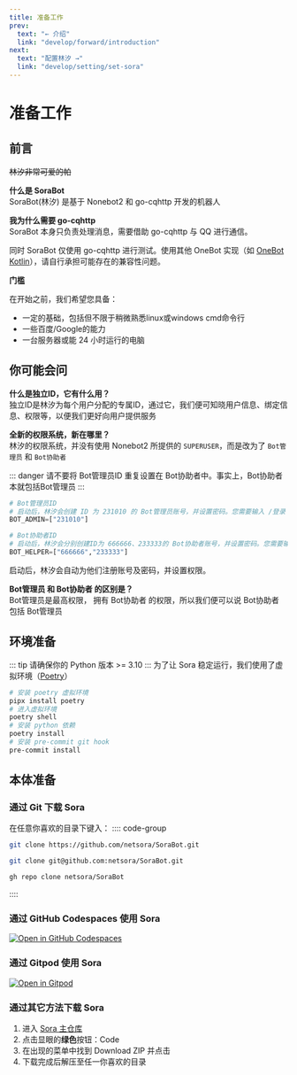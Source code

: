 ```yaml
---
title: 准备工作
prev:
  text: "← 介绍"
  link: "develop/forward/introduction"
next:
  text: "配置林汐 →"
  link: "develop/setting/set-sora"
---
```


# 准备工作

## 前言
~~林汐非常可爱的帕~~

**什么是 SoraBot**  
SoraBot(林汐) 是基于 Nonebot2 和 go-cqhttp 开发的机器人

**我为什么需要 go-cqhttp**  
SoraBot 本身只负责处理消息，需要借助 go-cqhttp 与 QQ 进行通信。  

同时 SoraBot 仅使用 go-cqhttp 进行测试。使用其他 OneBot 实现（如 [OneBot Kotlin](https://github.com/yyuueexxiinngg/onebot-kotlin)），请自行承担可能存在的兼容性问题。

**门槛**  

在开始之前，我们希望您具备：
* 一定的基础，包括但不限于稍微熟悉linux或windows cmd命令行
* 一些百度/Google的能力
* 一台服务器或能 24 小时运行的电脑

## 你可能会问
**什么是独立ID，它有什么用？**  
独立ID是林汐为每个用户分配的专属ID，通过它，我们便可知晓用户信息、绑定信息、权限等，以便我们更好向用户提供服务

**全新的权限系统，新在哪里？**  
林汐的权限系统，并没有使用 Nonebot2 所提供的 `SUPERUSER`，而是改为了 `Bot管理员` 和 `Bot协助者`

::: danger 
请不要将 Bot管理员ID 重复设置在 Bot协助者中。事实上，Bot协助者本就包括Bot管理员
:::
```py
# Bot管理员ID
# 启动后，林汐会创建 ID 为 231010 的 Bot管理员账号，并设置密码。您需要输入 /登录 231010 [密码] 来绑定管理员账户
BOT_ADMIN=["231010"]

# Bot协助者ID
# 启动后，林汐会分别创建ID为 666666、233333的 Bot协助者账号，并设置密码。您需要输入 /登录 231010 [密码] 来绑定协助者账户
BOT_HELPER=["666666","233333"]
```
启动后，林汐会自动为他们注册账号及密码，并设置权限。  


**Bot管理员 和 Bot协助者 的区别是？**  
Bot管理员是最高权限， 拥有 Bot协助者 的权限，所以我们便可以说 Bot协助者 包括 Bot管理员


## 环境准备
::: tip
请确保你的 Python 版本 >= 3.10
:::
为了让 Sora 稳定运行，我们使用了虚拟环境（[Poetry](https://python-poetry.org/)）
```bash
# 安装 poetry 虚拟环境
pipx install poetry
# 进入虚拟环境
poetry shell
# 安装 python 依赖
poetry install
# 安装 pre-commit git hook
pre-commit install
```

## 本体准备

### 通过 Git 下载 Sora
在任意你喜欢的目录下键入：
:::: code-group

```bash [HTTPS]
git clone https://github.com/netsora/SoraBot.git
```

```bash [SSH]
git clone git@github.com:netsora/SoraBot.git
```

```bash [Github CLI]
gh repo clone netsora/SoraBot
```
::::


### 通过 GitHub Codespaces 使用 Sora
[![Open in GitHub Codespaces](https://github.com/codespaces/badge.svg)](https://github.com/codespaces/new?hide_repo_select=true&ref=master&repo=645755460)

### 通过 Gitpod 使用 Sora
[![Open in Gitpod](https://gitpod.io/button/open-in-gitpod.svg)](https://gitpod.io/#/https://github.com/netsora/SoraBot)

### 通过其它方法下载 Sora
1. 进入 [Sora 主仓库](https://github.com/netsora/SoraBot)
2. 点击显眼的**绿色**按钮：Code
3. 在出现的菜单中找到 Download ZIP 并点击
4. 下载完成后解压至任一你喜欢的目录
